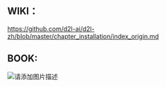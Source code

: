 ## WIKI：

https://github.com/d2l-ai/d2l-zh/blob/master/chapter_installation/index_origin.md

## BOOK:


![请添加图片描述](https://img-blog.csdnimg.cn/653e4e815f814fbaba9e8ca82dd14b22.png?x-oss-process=image/watermark,type_d3F5LXplbmhlaQ,shadow_50,text_Q1NETiBAQU1PVi1BTlVV,size_20,color_FFFFFF,t_70,g_se,x_16)

